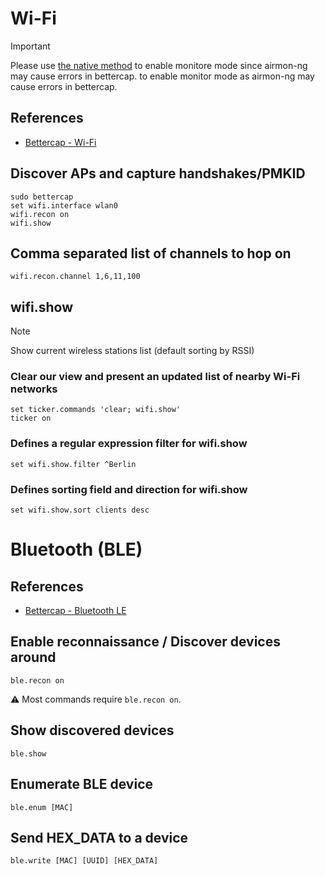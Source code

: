 # Wi-Fi

> [!IMPORTANT]  
> Please use [the native method](https://github.com/okazymyrov/piki/blob/master/Systems/Wi-Fi.md#set-a-wi-fi-card-into-monitor-mode) to enable monitore mode since airmon-ng may cause errors in bettercap.
> to enable monitor mode as airmon-ng may cause errors in bettercap.

## References
* [Bettercap - Wi-Fi](https://www.bettercap.org/modules/wifi/)

## Discover APs and capture handshakes/PMKID
```
sudo bettercap
set wifi.interface wlan0
wifi.recon on
wifi.show
```

## Comma separated list of channels to hop on
```
wifi.recon.channel 1,6,11,100
```

## wifi.show

> [!NOTE]
> Show current wireless stations list (default sorting by RSSI)

### Clear our view and present an updated list of nearby Wi-Fi networks
```
set ticker.commands 'clear; wifi.show'
ticker on
```

### Defines a regular expression filter for wifi.show
```
set wifi.show.filter ^Berlin
```

### Defines sorting field and direction for wifi.show
```
set wifi.show.sort clients desc
```

# Bluetooth (BLE)

## References
* [Bettercap - Bluetooth LE](https://www.bettercap.org/modules/ble/)

## Enable reconnaissance / Discover devices around
```
ble.recon on
```
⚠️ Most commands require `ble.recon on`.

## Show discovered devices
```
ble.show
```

## Enumerate BLE device
```
ble.enum [MAC]
```

## Send HEX_DATA to a device
```
ble.write [MAC] [UUID] [HEX_DATA]
```
